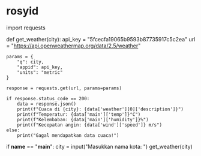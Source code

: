 # rosyid
import requests

def get_weather(city):
    api_key = "5fcecfa19065b9593b87735917c5c2ea"
    url = "https://api.openweathermap.org/data/2.5/weather"
    
    params = {
        "q": city,
        "appid": api_key,
        "units": "metric"
    }

    response = requests.get(url, params=params)

    if response.status_code == 200:
        data = response.json()
        print(f"Cuaca di {city}: {data['weather'][0]['description']}")
        print(f"Temperatur: {data['main']['temp']}°C")
        print(f"Kelembaban: {data['main']['humidity']}%")
        print(f"Kecepatan angin: {data['wind']['speed']} m/s")
    else:
        print("Gagal mendapatkan data cuaca!")

if __name__ == "__main__":
    city = input("Masukkan nama kota: ")
    get_weather(city)
